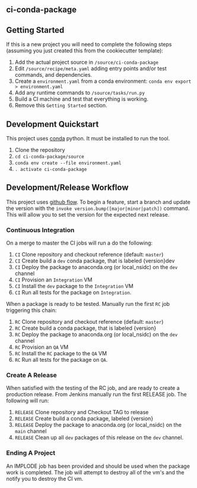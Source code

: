 ci-conda-package
---

## Getting Started

If this is a new project you will need to complete the following steps (assuming you just created this from the cookiecutter template):

1. Add the actual project source in `/source/ci-conda-package`
2. Edit `/source/recipe/meta.yaml` adding entry points and/or test commands, and dependencies.
3. Create a `environment.yaml` from a conda environment: `conda env export > environment.yaml`
4. Add any runtime commands to `/source/tasks/run.py`
5. Build a CI machine and test that everything is working.
6. Remove this `Getting Started` section.

## Development Quickstart

This project uses [conda](http://conda.pydata.org/miniconda.html) python. It must be installed to run the tool.

1. Clone the repository
2. `cd ci-conda-package/source`
3. `conda env create --file environment.yaml`
4. `. activate ci-conda-package`

## Development/Release Workflow

This project uses
[github flow](https://guides.github.com/introduction/flow/). To begin a feature,
start a branch and update the version with the `invoke
version.bump([major|minor|patch])` command. This will allow you to set the
version for the expected next release.

### Continuous Integration

On a merge to master the CI jobs will run a do the following:

1. `CI` Clone repository and checkout reference (default: `master`)
2. `CI` Create build a `dev` conda package, that is labeled {version}dev
3. `CI` Deploy the package to anaconda.org (or local_nsidc) on the `dev` channel
4. `CI` Provision an `Integration` VM
5. `CI` Install the `dev` package to the `Integration` VM
6. `CI` Run all tests for the package on `Integration`.

When a package is ready to be tested. Manually run the first `RC` job triggering this chain:

1. `RC` Clone repository and checkout reference (default: `master`)
2. `RC` Create build a conda package, that is labeled {version}
3. `RC` Deploy the package to anaconda.org (or local_nsidc) on the `dev` channel
4. `RC` Provision an `QA` VM
5. `RC` Install the `RC` package to the `QA` VM
6. `RC` Run all tests for the package on `QA`.

### Create A Release

When satisfied with the testing of the RC job, and are ready to create a production release. From Jenkins manually run the first RELEASE job.
The following will run:

1. `RELEASE` Clone repository and Checkout TAG to release
2. `RELEASE` Create build a conda package, labeled {version}
3. `RELEASE` Deploy the package to anaconda.org (or local_nsidc) on the `main` channel
4. `RELEASE` Clean up all `dev` packages of this release on the `dev` channel.


### Ending A Project

An IMPLODE job has been provided and should be used when the package work is completed. The job will attempt to destroy all of the vm's and the notify you to destroy the CI vm.
